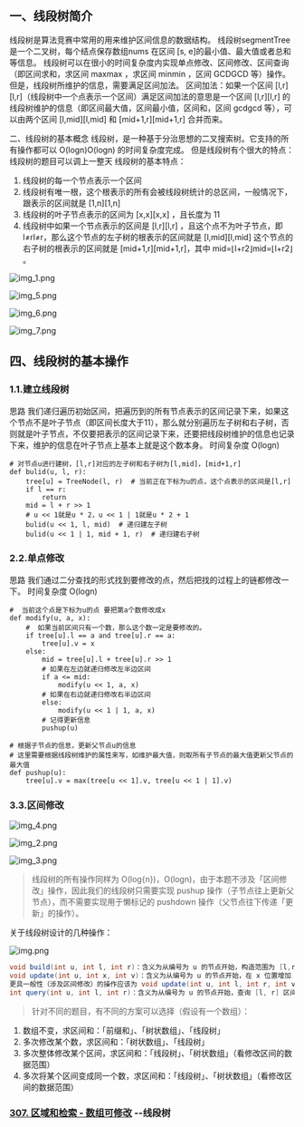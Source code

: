 ## 一、线段树简介

线段树是算法竞赛中常用的用来维护区间信息的数据结构。
线段树segmentTree 是一个二叉树，每个结点保存数组nums 在区间 [s, e]的最小值、最大值或者总和等信息。
线段树可以在很小的时间复杂度内实现单点修改、区间修改、区间查询（即区间求和，求区间 maxmax ，求区间 minmin ，区间 GCDGCD 等）操作。
但是，线段树所维护的信息，需要满足区间加法。
区间加法：如果一个区间 [l,r][l,r]（线段树中一个点表示一个区间）满足区间加法的意思是一个区间 [l,r][l,r] 的线段树维护的信息（即区间最大值，区间最小值，区间和，区间 gcdgcd
等），可以由两个区间 [l,mid][l,mid] 和 [mid+1,r][mid+1,r] 合并而来。

二、线段树的基本概念
线段树，是一种基于分治思想的二叉搜索树。它支持的所有操作都可以 O(logn)O(log⁡n) 的时间复杂度完成。
但是线段树有个很大的特点：线段树的题目可以调上一整天
线段树的基本特点：

1. 线段树的每一个节点表示一个区间
2. 线段树有唯一根，这个根表示的所有会被线段树统计的总区间，一般情况下，跟表示的区间就是 [1,n][1,n]
3. 线段树的叶子节点表示的区间为 [x,x][x,x] ，且长度为 11
4. 线段树中如果一个节点表示的区间是 [l,r][l,r] ，且这个点不为叶子节点，即 l≠rl≠r，那么这个节点的左子树的根表示的区间就是 [l,mid][l,mid]
   这个节点的右子树的根表示的区间就是 [mid+1,r][mid+1,r]，其中 mid=⌊l+r2⌋mid=⌊l+r2⌋ 。

![img_1.png](img_1.png)

![img_5.png](img_5.png)

![img_6.png](img_6.png)

![img_7.png](img_7.png)

## 四、线段树的基本操作

### 1.1.建立线段树

思路
我们递归遍历初始区间，把遍历到的所有节点表示的区间记录下来，如果这个节点不是叶子节点（即区间长度大于11），那么就分别遍历左子树和右子树，否则就是叶子节点，不仅要把表示的区间记录下来，还要把线段树维护的信息也记录下来，维护的信息在叶子节点上基本上就是这个数本身。
时间复杂度 O(logn)

```python3
# 对节点u进行建树，[l,r]对应的左子树和右子树为[l,mid]，[mid+1,r]
def bulid(u, l, r):
    tree[u] = TreeNode(l, r)  # 当前正在下标为u的点，这个点表示的区间是[l,r]
    if l == r:
        return
    mid = l + r >> 1
    # u << 1就是u * 2，u << 1 | 1就是u * 2 + 1
    bulid(u << 1, l, mid)  # 递归建左子树
    bulid(u << 1 | 1, mid + 1, r)  # 递归建右子树
```

### 2.2.单点修改

思路
我们通过二分查找的形式找到要修改的点，然后把找的过程上的链都修改一下。
时间复杂度 O(logn)

```python3
#  当前这个点是下标为u的点 要把第a个数修改成x
def modify(u, a, x):
    #  如果当前区间只有一个数，那么这个数一定是要修改的。
    if tree[u].l == a and tree[u].r == a:
        tree[u].v = x
    else:
        mid = tree[u].l + tree[u].r >> 1
        # 如果在左边就递归修改左半边区间
        if a <= mid:
            modify(u << 1, a, x)
        # 如果在右边就递归修改右半边区间
        else:
            modify(u << 1 | 1, a, x)
        # 记得更新信息
        pushup(u)

# 根据子节点的信息，更新父节点u的信息
# 这里需要根据线段树维护的属性来写，如维护最大值，则取所有子节点的最大值更新父节点的最大值
def pushup(u):
    tree[u].v = max(tree[u << 1].v, tree[u << 1 | 1].v)
```

### 3.3.区间修改
![img_4.png](img_4.png)

![img_2.png](img_2.png)

![img_3.png](img_3.png)

> 线段树的所有操作同样为 O(log{n})，O(logn)，由于本题不涉及「区间修改」操作，因此我们的线段树只需要实现 pushup 操作（子节点往上更新父节点），而不需要实现用于懒标记的 pushdown
> 操作（父节点往下传递「更新」的操作）。

关于线段树设计的几种操作：

![img.png](img.png)

```java
void build(int u, int l, int r)：含义为从编号为 u 的节点开始，构造范围为 [l,r] 的树节点；
void update(int u, int x, int v)：含义为从编号为 u 的节点开始，在 x 位置增加 v；
更具一般性（涉及区间修改）的操作应该为 void update(int u, int l, int r, int v)，代表在 [l, r] 范围增加 v；
int query(int u, int l, int r)：含义为从编号为 u 的节点开始，查询 [l, r] 区间和为多少。
```

> 针对不同的题目，有不同的方案可以选择（假设有一个数组）：
   1. 数组不变，求区间和：「前缀和」、「树状数组」、「线段树」
   2. 多次修改某个数，求区间和：「树状数组」、「线段树」
   3. 多次整体修改某个区间，求区间和：「线段树」、「树状数组」（看修改区间的数据范围）
   4. 多次将某个区间变成同一个数，求区间和：「线段树」、「树状数组」（看修改区间的数据范围）



### [307. 区域和检索 - 数组可修改](https://leetcode.cn/problems/range-sum-query-mutable/) --线段树